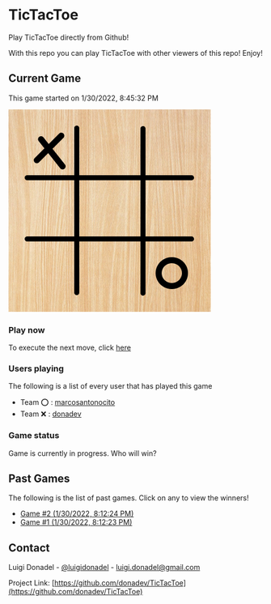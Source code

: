 # TicTacToe

Play TicTacToe directly from Github!

With this repo you can play TicTacToe with other viewers of this repo! Enjoy!

## Current Game

This game started on 1/30/2022, 8:45:32 PM

![alt text](https://github.com/donadev/TicTacToe/blob/main/games/current/cachebypass/1643617915042.png?raw=true)

### Play now
To execute the next move, click [here](https://github.com/donadev/TicTacToe/issues/new?title=x%20%24&body=%0A%23%23%23%20Instructions%0A%0APlease%20replace%20in%20the%20title%20the%20char%20%22%24%22%20with%20the%20index%20of%20your%20move%2C%20following%20the%20schema%3A%0A%0A%7C%20x%20%7C%202%20%7C%203%20%20%7C%0A%7C%20%3A-%3A%20%7C%20%3A-%3A%20%7C%20%3A-%3A%20%7C%0A%7C%204%20%7C%205%20%7C%206%20%7C%0A%7C%207%20%7C%208%20%7C%20o%20%7C%0A%0A%23%23%23%20Rules%0A-%20if%20you%20break%20the%20game%20rules%2C%20the%20move%20will%20not%20be%20applied.%0A-%20If%20the%20move%20is%20authorized%2C%20it%20will%20display%20with%20your%20name%20on%20the%20readme%20in%20approx%2020%20seconds.%0A)

### Users playing
The following is a list of every user that has played this game
- Team ⭕️ : [marcosantonocito](https://github.com/marcosantonocito)
- Team ❌ : [donadev](https://github.com/donadev)


### Game status
Game is currently in progress. Who will win?


## Past Games 
The following is the list of past games. Click on any to view the winners!

- [Game #2 (1/30/2022, 8:12:24 PM)](https://github.com/donadev/TicTacToe/blob/main/games/2022-01-30T20:12:24.204Z)
- [Game #1 (1/30/2022, 8:12:23 PM)](https://github.com/donadev/TicTacToe/blob/main/games/2022-01-30T20:12:23.525Z)


<!-- CONTACT -->
## Contact

Luigi Donadel - [@luigidonadel](https://twitter.com/luigidonadel) - luigi.donadel@gmail.com

Project Link: [https://github.com/donadev/TicTacToe](https://github.com/donadev/TicTacToe)

